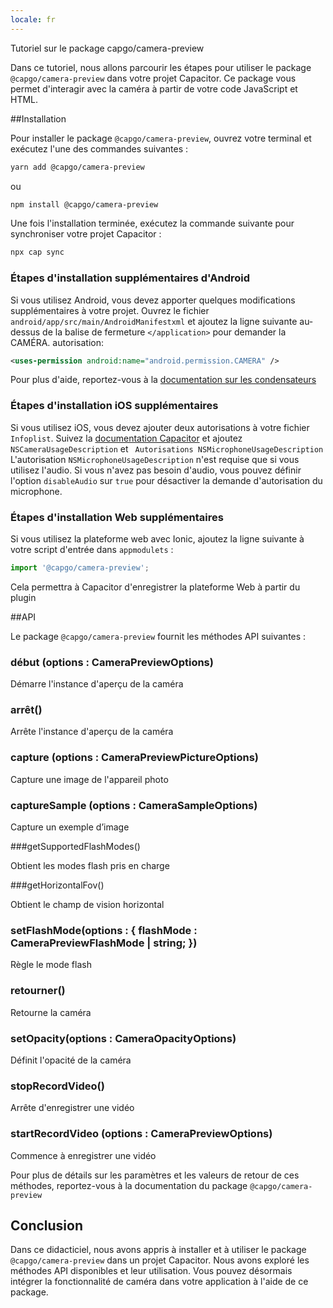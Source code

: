 ```yaml
---
locale: fr
---
```


Tutoriel sur le package capgo/camera-preview

Dans ce tutoriel, nous allons parcourir les étapes pour utiliser le package `@capgo/camera-preview` dans votre projet Capacitor. Ce package vous permet d'interagir avec la caméra à partir de votre code JavaScript et HTML.

##Installation

Pour installer le package `@capgo/camera-preview`, ouvrez votre terminal et exécutez l'une des commandes suivantes :

```bash
yarn add @capgo/camera-preview
```

ou

```bash
npm install @capgo/camera-preview
```

Une fois l'installation terminée, exécutez la commande suivante pour synchroniser votre projet Capacitor :

```bash
npx cap sync
```

### Étapes d'installation supplémentaires d'Android

Si vous utilisez Android, vous devez apporter quelques modifications supplémentaires à votre projet. Ouvrez le fichier `android/app/src/main/AndroidManifestxml` et ajoutez la ligne suivante au-dessus de la balise de fermeture `</application>` pour demander la CAMÉRA. autorisation:

```xml
<uses-permission android:name="android.permission.CAMERA" />
```

Pour plus d'aide, reportez-vous à la [documentation sur les condensateurs](https://capacitorjscom/docs/android/configuration/#configuring-androidmanifestxml/)

### Étapes d'installation iOS supplémentaires

Si vous utilisez iOS, vous devez ajouter deux autorisations à votre fichier `Infoplist`. Suivez la [documentation Capacitor](https://capacitorjscom/docs/ios/configuration/#configuring-infoplist) et ajoutez `NSCameraUsageDescription` et ` Autorisations NSMicrophoneUsageDescription` L'autorisation `NSMicrophoneUsageDescription` n'est requise que si vous utilisez l'audio. Si vous n'avez pas besoin d'audio, vous pouvez définir l'option `disableAudio` sur `true` pour désactiver la demande d'autorisation du microphone.

### Étapes d'installation Web supplémentaires

Si vous utilisez la plateforme web avec Ionic, ajoutez la ligne suivante à votre script d'entrée dans `appmodulets` :

```typescript
import '@capgo/camera-preview';
```

Cela permettra à Capacitor d'enregistrer la plateforme Web à partir du plugin

##API

Le package `@capgo/camera-preview` fournit les méthodes API suivantes :

### début (options : CameraPreviewOptions)

Démarre l'instance d'aperçu de la caméra

### arrêt()

Arrête l'instance d'aperçu de la caméra

### capture (options : CameraPreviewPictureOptions)

Capture une image de l'appareil photo

### captureSample (options : CameraSampleOptions)

Capture un exemple d’image

###getSupportedFlashModes()

Obtient les modes flash pris en charge

###getHorizontalFov()

Obtient le champ de vision horizontal

### setFlashMode(options : { flashMode : CameraPreviewFlashMode | string; })

Règle le mode flash

### retourner()

Retourne la caméra

### setOpacity(options : CameraOpacityOptions)

Définit l'opacité de la caméra

### stopRecordVideo()

Arrête d'enregistrer une vidéo

### startRecordVideo (options : CameraPreviewOptions)

Commence à enregistrer une vidéo

Pour plus de détails sur les paramètres et les valeurs de retour de ces méthodes, reportez-vous à la documentation du package `@capgo/camera-preview`

## Conclusion

Dans ce didacticiel, nous avons appris à installer et à utiliser le package `@capgo/camera-preview` dans un projet Capacitor. Nous avons exploré les méthodes API disponibles et leur utilisation. Vous pouvez désormais intégrer la fonctionnalité de caméra dans votre application à l'aide de ce package.